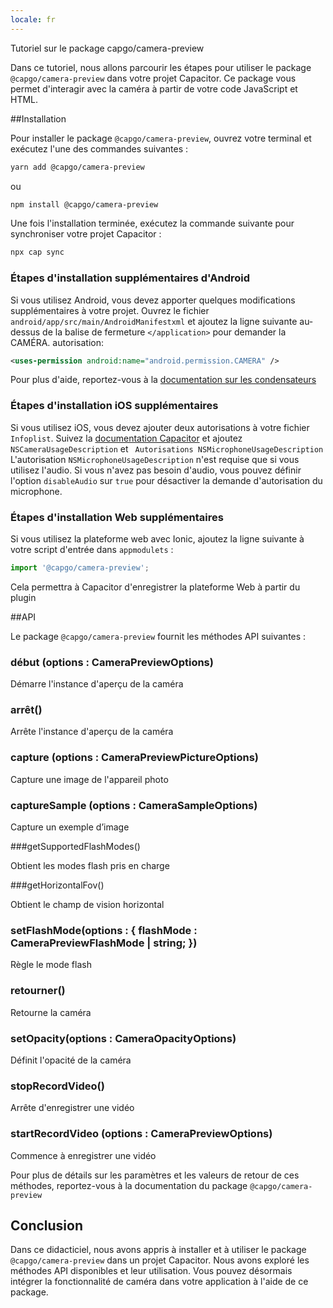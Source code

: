 ```yaml
---
locale: fr
---
```


Tutoriel sur le package capgo/camera-preview

Dans ce tutoriel, nous allons parcourir les étapes pour utiliser le package `@capgo/camera-preview` dans votre projet Capacitor. Ce package vous permet d'interagir avec la caméra à partir de votre code JavaScript et HTML.

##Installation

Pour installer le package `@capgo/camera-preview`, ouvrez votre terminal et exécutez l'une des commandes suivantes :

```bash
yarn add @capgo/camera-preview
```

ou

```bash
npm install @capgo/camera-preview
```

Une fois l'installation terminée, exécutez la commande suivante pour synchroniser votre projet Capacitor :

```bash
npx cap sync
```

### Étapes d'installation supplémentaires d'Android

Si vous utilisez Android, vous devez apporter quelques modifications supplémentaires à votre projet. Ouvrez le fichier `android/app/src/main/AndroidManifestxml` et ajoutez la ligne suivante au-dessus de la balise de fermeture `</application>` pour demander la CAMÉRA. autorisation:

```xml
<uses-permission android:name="android.permission.CAMERA" />
```

Pour plus d'aide, reportez-vous à la [documentation sur les condensateurs](https://capacitorjscom/docs/android/configuration/#configuring-androidmanifestxml/)

### Étapes d'installation iOS supplémentaires

Si vous utilisez iOS, vous devez ajouter deux autorisations à votre fichier `Infoplist`. Suivez la [documentation Capacitor](https://capacitorjscom/docs/ios/configuration/#configuring-infoplist) et ajoutez `NSCameraUsageDescription` et ` Autorisations NSMicrophoneUsageDescription` L'autorisation `NSMicrophoneUsageDescription` n'est requise que si vous utilisez l'audio. Si vous n'avez pas besoin d'audio, vous pouvez définir l'option `disableAudio` sur `true` pour désactiver la demande d'autorisation du microphone.

### Étapes d'installation Web supplémentaires

Si vous utilisez la plateforme web avec Ionic, ajoutez la ligne suivante à votre script d'entrée dans `appmodulets` :

```typescript
import '@capgo/camera-preview';
```

Cela permettra à Capacitor d'enregistrer la plateforme Web à partir du plugin

##API

Le package `@capgo/camera-preview` fournit les méthodes API suivantes :

### début (options : CameraPreviewOptions)

Démarre l'instance d'aperçu de la caméra

### arrêt()

Arrête l'instance d'aperçu de la caméra

### capture (options : CameraPreviewPictureOptions)

Capture une image de l'appareil photo

### captureSample (options : CameraSampleOptions)

Capture un exemple d’image

###getSupportedFlashModes()

Obtient les modes flash pris en charge

###getHorizontalFov()

Obtient le champ de vision horizontal

### setFlashMode(options : { flashMode : CameraPreviewFlashMode | string; })

Règle le mode flash

### retourner()

Retourne la caméra

### setOpacity(options : CameraOpacityOptions)

Définit l'opacité de la caméra

### stopRecordVideo()

Arrête d'enregistrer une vidéo

### startRecordVideo (options : CameraPreviewOptions)

Commence à enregistrer une vidéo

Pour plus de détails sur les paramètres et les valeurs de retour de ces méthodes, reportez-vous à la documentation du package `@capgo/camera-preview`

## Conclusion

Dans ce didacticiel, nous avons appris à installer et à utiliser le package `@capgo/camera-preview` dans un projet Capacitor. Nous avons exploré les méthodes API disponibles et leur utilisation. Vous pouvez désormais intégrer la fonctionnalité de caméra dans votre application à l'aide de ce package.